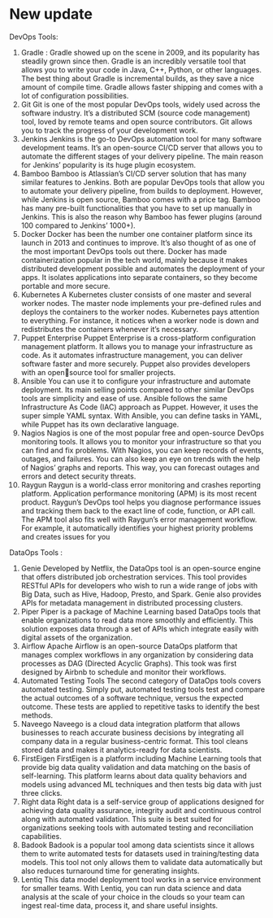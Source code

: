 # New update
DevOps Tools:

1. Gradle :
Gradle showed up on the scene in 2009, and its popularity has 
steadily grown since then. Gradle is an incredibly versatile 
tool that allows you to write your code in Java, C++, Python, 
or other languages.
The best thing about Gradle is incremental builds, as they 
save a nice amount of compile time. 
Gradle allows faster shipping and comes with a lot of 
configuration possibilities.
2. Git
Git is one of the most popular DevOps tools, widely used 
across the software industry. It’s a distributed SCM (source 
code management) tool, loved by remote teams and open 
source contributors. Git allows you to track the progress of 
your development work.
3. Jenkins
Jenkins is the go-to DevOps automation tool for many 
software development teams. It’s an open-source CI/CD 
server that allows you to automate the different stages of your 
delivery pipeline. The main reason for Jenkins’ popularity is 
its huge plugin ecosystem.
4. Bamboo
Bamboo is Atlassian’s CI/CD server solution that has many 
similar features to Jenkins. Both are popular DevOps tools 
that allow you to automate your delivery pipeline, from builds 
to deployment. However, while Jenkins is open source, 
Bamboo comes with a price tag.
Bamboo has many pre-built functionalities that you have to 
set up manually in Jenkins. This is also the reason why 
Bamboo has fewer plugins (around 100 compared to Jenkins’ 
1000+).
5. Docker
Docker has been the number one container platform since its 
launch in 2013 and continues to improve. It’s also thought of 
as one of the most important DevOps tools out there. Docker 
has made containerization popular in the tech world, mainly 
because it makes distributed development possible and 
automates the deployment of your apps. It isolates 
applications into separate containers, so they become portable 
and more secure.
6. Kubernetes
A Kubernetes cluster consists of one master and several 
worker nodes. The master node implements your pre-defined 
rules and deploys the containers to the worker nodes. 
Kubernetes pays attention to everything. For instance, it 
notices when a worker node is down and redistributes the 
containers whenever it’s necessary.
7. Puppet Enterprise
Puppet Enterprise is a cross-platform configuration 
management platform. It allows you to manage your 
infrastructure as code. As it automates infrastructure 
management, you can deliver software faster and more 
securely. Puppet also provides developers with an opensource tool for smaller projects.
8. Ansible
You can use it to configure your infrastructure and automate 
deployment. Its main selling points compared to other similar 
DevOps tools are simplicity and ease of use. Ansible follows 
the same Infrastructure As Code (IAC) approach as Puppet. 
However, it uses the super simple YAML syntax. With 
Ansible, you can define tasks in YAML, while Puppet has its 
own declarative language.
9. Nagios
Nagios is one of the most popular free and open-source 
DevOps monitoring tools. It allows you to monitor your 
infrastructure so that you can find and fix problems. With 
Nagios, you can keep records of events, outages, and failures. 
You can also keep an eye on trends with the help of Nagios’ 
graphs and reports. This way, you can forecast outages and 
errors and detect security threats.
10. Raygun
Raygun is a world-class error monitoring and crashes 
reporting platform. Application performance monitoring 
(APM) is its most recent product. Raygun’s DevOps tool 
helps you diagnose performance issues and tracking them 
back to the exact line of code, function, or API call. The APM 
tool also fits well with Raygun’s error management 
workflow. For example, it automatically identifies your 
highest priority problems and creates issues for you


DataOps Tools :

1. Genie
Developed by Netflix, the DataOps tool is an open-source engine that offers distributed job orchestration services. This tool provides RESTful APIs for developers who wish to run a wide range of jobs with Big Data, such as Hive, Hadoop, Presto, and Spark. Genie also provides APIs for metadata management in distributed processing clusters.
2. Piper
Piper is a package of Machine Learning based DataOps tools that enable organizations to read data more smoothly and efficiently. This solution exposes data through a set of APIs which integrate easily with digital assets of the organization.
3. Airflow
Apache Airflow is an open-source DataOps platform that manages complex workflows in any organization by considering data processes as DAG (Directed Acyclic Graphs). This took was first designed by Airbnb to schedule and monitor their workflows. 
4. Automated Testing Tools
The second category of DataOps tools covers automated testing. Simply put, automated testing tools test and compare the actual outcomes of a software technique, versus the expected outcome. These tests are applied to repetitive tasks to identify the best methods.
5. Naveego
Naveego is a cloud data integration platform that allows businesses to reach accurate business decisions by integrating all company data in a regular business-centric format. This tool cleans stored data and makes it analytics-ready for data scientists.
6. FirstEigen
FirstEigen is a platform including Machine Learning tools that provide big data quality validation and data matching on the basis of self-learning. This platform learns about data quality behaviors and models using advanced ML techniques and then tests big data with just three clicks.
7. Right data
Right data is a self-service group of applications designed for achieving data quality assurance, integrity audit and continuous control along with automated validation. This suite is best suited for organizations seeking tools with automated testing and reconciliation capabilities. 
8. Badook
Badook is a popular tool among data scientists since it allows them to write automated tests for datasets used in training/testing data models. This tool not only allows them to validate data automatically but also reduces turnaround time for generating insights. 
9. Lentiq
This data model deployment tool works in a service environment for smaller teams. With Lentiq, you can run data science and data analysis at the scale of your choice in the clouds so your team can ingest real-time data, process it, and share useful insights.